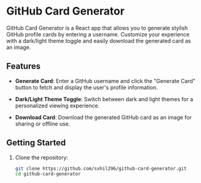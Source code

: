 # GitHub Card Generator

GitHub Card Generator is a React app that allows you to generate stylish GitHub profile cards by entering a username. Customize your experience with a dark/light theme toggle and easily download the generated card as an image.

## Features

- **Generate Card**: Enter a GitHub username and click the "Generate Card" button to fetch and display the user's profile information.

- **Dark/Light Theme Toggle**: Switch between dark and light themes for a personalized viewing experience.

- **Download Card**: Download the generated GitHub card as an image for sharing or offline use.

## Getting Started

1. Clone the repository:

   ```bash
   git clone https://github.com/sxhil296/github-card-generator.git
   cd github-card-generator

